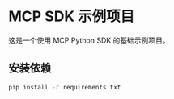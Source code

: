 # MCP SDK 示例项目

这是一个使用 MCP Python SDK 的基础示例项目。

## 安装依赖

```bash
pip install -r requirements.txt
```